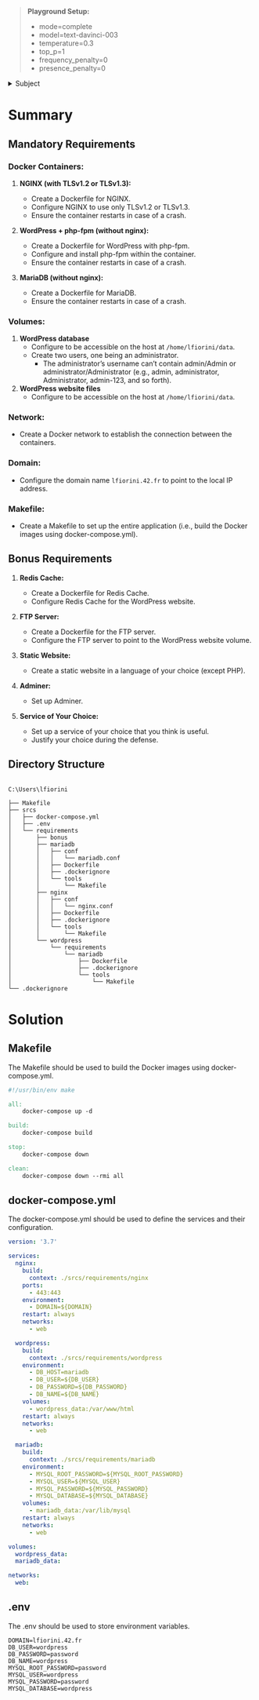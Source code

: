 > **Playground Setup:**
> - mode=complete
> - model=text-davinci-003
> - temperature=0.3
> - top_p=1
> - frequency_penalty=0
> - presence_penalty=0
> 

<details>
  <summary>
    <!-- <h1> -->
      Subject
    <!-- </h1> -->
  </summary>

# Subject

### General guidelines


- This project needs to be done on a **Virtual Machine**.
- All the files required for the configuration of your project must be placed in a **srcs** folder.
- A **Makefile** is also required and must be located at the root of your directory. It must set up your entire application (i.e., it has to build the Docker images using docker-compose.yml).
- This subject requires putting into practice concepts that, depending on your background, you may not have learned yet. Therefore, we advise you not to hesitate to read a lot of documentation related to **Docker** usage, as well as anything else you will find helpful in order to complete this assignment.

### Mandatory part


This project consists of having you set up a small infrastructure composed of different services under specific rules. The whole project has to be done in a virtual machine. You have to use `docker compose`.

- Each **Docker image** must have the same name as its corresponding service.
- Each service has to run in a dedicated **container**.
- For performance matters, the containers must be built either from the penultimate stable version of Alpine or **Debian**. The choice is yours.
- You also have to write your own **Dockerfiles**, one per service. The Dockerfiles must be called in your `docker-compose.yml` by your Makefile.
- It means you have to build yourself the Docker images of your project. It is then **forbidden** to pull ready-made Docker images, as well as using services such as DockerHub (Alpine/Debian being excluded from this rule).

 
You then have to set up:

- [ ]  A Docker container that contains **NGINX** with TLSv1.2 or TLSv1.3 only.
- [ ]  A Docker container that contains **WordPress** + **php-fpm** (it must be installed and configured) only without nginx.
- [ ]  A Docker container that contains **MariaDB** only without nginx.
- [ ]  A volume that contains your WordPress **database**.
- [ ]  A second volume that contains your WordPress **website files**.
- [ ]  A **docker network** that establishes the connection between your containers.

Your containers have to restart in case of a crash.

> A Docker container is not a virtual machine. Thus, it is not recommended to use any hacky patch based on ’`tail -f`’ and so forth when trying to run it. Read about how **daemons** work and whether it’s a good idea to use them or not.
> 
> 


> Of course, using network: `host` or `--link` or `links`: is forbidden. The network line must be present in your docker-compose.yml file. Your containers must not be started with a command running an infinite loop. Thus, this also applies to any command used as entrypoint, or used in entrypoint scripts. The following are a few prohibited hacky patches: `tail -f`, `bash`, `sleep infinity`, `while true`.
> 

> Read about `PID 1` and the best practices for writing Dockerfiles.
> 
- [ ]  In your WordPress database, there must be two users, one of them being the administrator. The administrator’s username can’t contain admin/Admin or administrator/Administrator (e.g., admin, administrator, Administrator, admin-123, and so forth).

> Your volumes will be available in the /home/login/data folder of the host machine using Docker. Of course, you have to replace the login with yours.
> 

To make things simpler, you have to configure your domain name so it points to your local IP address.

This domain name must be [`login.42.fr`](http://login.42.fr/). Again, you have to use your own login.
For example, [`lfiorini.42.fr`](http://wil.42.fr/) would redirect to the IP address pointing to my website.

> The latest tag is prohibited.
> 
> No password must be present in your Dockerfiles.
> 
> It is mandatory to use environment variables.
> 
> Also, it is strongly recommended to use a `.env` file to store environment variables. The `.env` file should be located at the root of the **srcs** directory.
> 
> Your NGINX container must be the only entrypoint into your infrastructure via the **port 443** only, using the TLSv1.2 or TLSv1.3 protocol.
> 


### Diagram

Diagram of the expected result

![Diagram of the expected result](../assets/diagram.png)


### Directory Structure

Example of the expected directory structure

![Example of the expected directory structure](../assets/directory_structure.png)


> For obvious security reasons, any credentials, API keys, env variables etc... must be saved locally in a `.env` file and ignored by git. Publicly stored credentials will lead you directly to a failure of the project.
> 

## Bonus part

For this project, the bonus part is aimed to be simple.

A Dockerfile must be written for each extra service. Thus, each one of them will run inside its own container and will have, if necessary, its dedicated volume.

Bonus list:

- [ ]  Set up `redis cache` for your WordPress website in order to properly manage the cache.
- [ ]  Set up a `FTP server` container pointing to the volume of your WordPress website.
- [ ]  Create a simple static website in the language of your choice except PHP (Yes, PHP is excluded!). For example, a showcase site or a site for presenting your resume.
- [ ]  Set up Adminer.
- [ ]  Set up a service of your choice that you think is useful. During the defense, you will have to justify your choice.

> To complete the bonus part, you have the possibility to set up extra services. In this case, you may open more ports to suit your needs.
> 

> The bonus part will only be assessed if the mandatory part is PERFECT. Perfect means the mandatory part has been integrally done and works without malfunctioning.
If you have not passed ALL the mandatory requirements, your bonus part will not be evaluated at all.
> 

</details>

# Summary

## Mandatory Requirements

### **Docker Containers:**
1. **NGINX (with TLSv1.2 or TLSv1.3):**
     - Create a Dockerfile for NGINX.
     - Configure NGINX to use only TLSv1.2 or TLSv1.3.
     - Ensure the container restarts in case of a crash.
   
2. **WordPress + php-fpm (without nginx):**
     - Create a Dockerfile for WordPress with php-fpm.
     - Configure and install php-fpm within the container.
     - Ensure the container restarts in case of a crash.
   
3. **MariaDB (without nginx):**
     - Create a Dockerfile for MariaDB.
     - Ensure the container restarts in case of a crash.
   
### **Volumes:**
1. **WordPress database**
   - Configure to be accessible on the host at `/home/lfiorini/data`.
   - Create two users, one being an administrator.
     - The administrator’s username can’t contain admin/Admin or administrator/Administrator (e.g., admin, administrator, Administrator, admin-123, and so forth).
2. **WordPress website files**
   - Configure to be accessible on the host at `/home/lfiorini/data`.

### **Network:**
- Create a Docker network to establish the connection between the containers.

### **Domain:**
- Configure the domain name `lfiorini.42.fr` to point to the local IP address.

### **Makefile:**
- Create a Makefile to set up the entire application (i.e., build the Docker images using docker-compose.yml).

## Bonus Requirements

1. **Redis Cache:**
   - Create a Dockerfile for Redis Cache.
   - Configure Redis Cache for the WordPress website.

2. **FTP Server:**
   - Create a Dockerfile for the FTP server.
   - Configure the FTP server to point to the WordPress website volume.

3. **Static Website:**
   - Create a static website in a language of your choice (except PHP).

4. **Adminer:**
   - Set up Adminer.

5. **Service of Your Choice:**
   - Set up a service of your choice that you think is useful.
   - Justify your choice during the defense.

## Directory Structure

```

C:\Users\lfiorini

├── Makefile
├── srcs
│   ├── docker-compose.yml
│   ├── .env
│   └── requirements
│       ├── bonus
│       ├── mariadb
│       │   ├── conf
│       │   │   └── mariadb.conf
│       │   ├── Dockerfile
│       │   ├── .dockerignore
│       │   └── tools
│       │       └── Makefile
│       ├── nginx
│       │   ├── conf
│       │   │   └── nginx.conf
│       │   ├── Dockerfile
│       │   ├── .dockerignore
│       │   └── tools
│       │       └── Makefile
│       └── wordpress
│           └── requirements
│               └── mariadb
│                   ├── Dockerfile
│                   ├── .dockerignore
│                   └── tools
│                       └── Makefile
└── .dockerignore

```

# Solution

## Makefile

The Makefile should be used to build the Docker images using docker-compose.yml.

```makefile
#!/usr/bin/env make

all:
	docker-compose up -d

build:
	docker-compose build

stop:
	docker-compose down

clean:
	docker-compose down --rmi all

```

## docker-compose.yml

The docker-compose.yml should be used to define the services and their configuration.

```yaml
version: '3.7'

services:
  nginx:
    build:
      context: ./srcs/requirements/nginx
    ports:
      - 443:443
    environment:
      - DOMAIN=${DOMAIN}
    restart: always
    networks:
      - web

  wordpress:
    build:
      context: ./srcs/requirements/wordpress
    environment:
      - DB_HOST=mariadb
      - DB_USER=${DB_USER}
      - DB_PASSWORD=${DB_PASSWORD}
      - DB_NAME=${DB_NAME}
    volumes:
      - wordpress_data:/var/www/html
    restart: always
    networks:
      - web

  mariadb:
    build:
      context: ./srcs/requirements/mariadb
    environment:
      - MYSQL_ROOT_PASSWORD=${MYSQL_ROOT_PASSWORD}
      - MYSQL_USER=${MYSQL_USER}
      - MYSQL_PASSWORD=${MYSQL_PASSWORD}
      - MYSQL_DATABASE=${MYSQL_DATABASE}
    volumes:
      - mariadb_data:/var/lib/mysql
    restart: always
    networks:
      - web

volumes:
  wordpress_data:
  mariadb_data:

networks:
  web:

```

## .env

The .env should be used to store environment variables.

```
DOMAIN=lfiorini.42.fr
DB_USER=wordpress
DB_PASSWORD=password
DB_NAME=wordpress
MYSQL_ROOT_PASSWORD=password
MYSQL_USER=wordpress
MYSQL_PASSWORD=password
MYSQL_DATABASE=wordpress
```